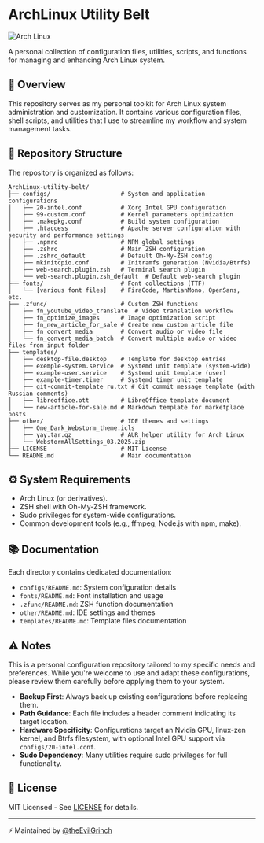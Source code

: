 # ArchLinux Utility Belt

![Arch Linux](https://img.shields.io/badge/Arch_Linux-1793D1?style=for-the-badge&logo=arch-linux&logoColor=white)

A personal collection of configuration files, utilities, scripts, and functions for managing and enhancing Arch Linux system.

## 🎯 Overview

This repository serves as my personal toolkit for Arch Linux system administration and customization. It contains various configuration files, shell scripts, and utilities that I use to streamline my workflow and system management tasks.

## 📂 Repository Structure
The repository is organized as follows:
```
ArchLinux-utility-belt/
├── configs/                    # System and application configurations
│   ├── 20-intel.conf           # Xorg Intel GPU configuration
│   ├── 99-custom.conf          # Kernel parameters optimization
│   ├── .makepkg.conf           # Build system configuration
│   ├── .htaccess               # Apache server configuration with security and performance settings
│   ├── .npmrc                  # NPM global settings
│   ├── .zshrc                  # Main ZSH configuration
│   ├── .zshrc_default          # Default Oh-My-ZSH config
│   ├── mkinitcpio.conf         # Initramfs generation (Nvidia/Btrfs)
│   ├── web-search.plugin.zsh   # Terminal search plugin
│   └── web-search.plugin.zsh_default  # Default web-search plugin
├── fonts/                      # Font collections (TTF)
│   └── [various font files]    # FiraCode, MartianMono, OpenSans, etc.
├── .zfunc/                     # Custom ZSH functions
│   ├── fn_youtube_video_translate  # Video translation workflow
│   ├── fn_optimize_images      # Image optimization script
│   ├── fn_new_article_for_sale # Create new custom article file
│   ├── fn_convert_media        # Convert audio or video file
│   └── fn_convert_media_batch  # Convert multiple audio or video files from input folder
├── templates/
│   ├── desktop-file.desktop    # Template for desktop entries
│   ├── exemple-system.service  # Systemd unit template (system-wide)
│   ├── example-user.service    # Systemd unit template (user)
│   ├── example-timer.timer     # Systemd timer unit template
│   ├── git-commit-template_ru.txt # Git commit message template (with Russian comments)
│   ├── libreoffice.ott         # LibreOffice template document
│   └── new-article-for-sale.md # Markdown template for marketplace posts
├── other/                      # IDE themes and settings
│   ├── One_Dark_Webstorm_theme.icls
│   ├── yay.tar.gz              # AUR helper utility for Arch Linux
│   └── WebstormAllSettings_03.2025.zip
├── LICENSE                     # MIT License
└── README.md                   # Main documentation
```

## ⚙️ System Requirements

- Arch Linux (or derivatives).
- ZSH shell with Oh-My-ZSH framework.
- Sudo privileges for system-wide configurations.
- Common development tools (e.g., ffmpeg, Node.js with npm, make).

## 📚 Documentation

Each directory contains dedicated documentation:
- `configs/README.md`: System configuration details
- `fonts/README.md`: Font installation and usage
- `.zfunc/README.md`: ZSH function documentation
- `other/README.md`: IDE settings and themes
- `templates/README.md`: Template files documentation

## ⚠️ Notes
This is a personal configuration repository tailored to my specific needs and preferences. While you're welcome to use and adapt these configurations, please review them carefully before applying them to your system.
- **Backup First**: Always back up existing configurations before replacing them.
- **Path Guidance**: Each file includes a header comment indicating its target location.
- **Hardware Specificity**: Configurations target an Nvidia GPU, linux-zen kernel, and Btrfs filesystem, with optional Intel GPU support via `configs/20-intel.conf`.
- **Sudo Dependency**: Many utilities require sudo privileges for full functionality.

## 📄 License

MIT Licensed - See [LICENSE](LICENSE) for details.

---

⚡ Maintained by [@theEvilGrinch](https://github.com/theEvilGrinch)
